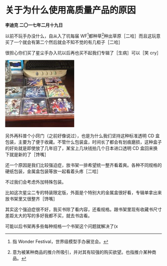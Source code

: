 # 关于为什么使用高质量产品的原因
**李迪克	二〇一七年二月十九日**

以前不玩手办没什么，自从入了坑每届 WF[^1]都种草[^2]种出草原［二哈］而且这玩意买了一个就会有第二个然后就会不知不觉的有几柜子［二哈］  

很担心你们买了星尘手办入坑以后再也买不起我们专辑了［生病］可以［笑 cry］  

![img](/assets/0004-0.jpg)

另外再科普个小窍门（之前好像说过），也是为什么我们坚持这种标准透明 CD 盒包装，主要为了便于收藏。不管什么包装盒，时间长了都会有划痕磨损，这种盒子的好处就是即使放了几年旧了，某宝上几块钱拍几个日本进口透明 CD 盒回来换下就是新的了［馋嘴］  

还一个原因是我们比较强迫症，放书架一排希望统一整齐看着爽。各种不同规格的硬纸包装，金属盒包装等放一起看着头疼［二哈］  

不过我们会考虑外加特殊包装。  

比如这次星尘二专的特装限定版，外面是个特别大的金属盒很好看，专辑单拿出来放书架里又很整齐［馋嘴］  

其实这个强迫症很不好，我买书除了看内容，还看规格。跟书架里现有收藏书尺寸差距太大的写的多好我都不买，就去书店看。  

可能以后书架再多些每种规格一个书架这个问题就解决了(x

[^1]: 指 Wonder Festival，世界级模型手办展览会。
[^2]: 意为被某种商品的推介所吸引，并对其有较强的购买欲望。也指推介某种商品。